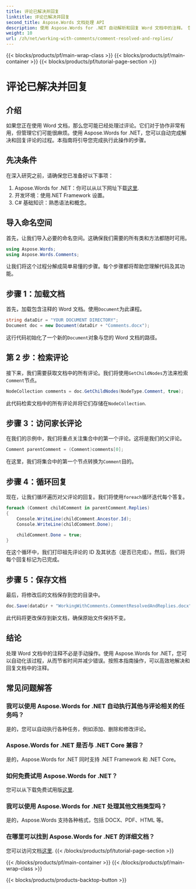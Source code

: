```yaml
---
title: 评论已解决并回复
linktitle: 评论已解决并回复
second_title: Aspose.Words 文档处理 API
description: 使用 Aspose.Words for .NET 自动解析和回复 Word 文档中的注释。 包含分步指南。
weight: 10
url: /zh/net/working-with-comments/comment-resolved-and-replies/
---
```


{{< blocks/products/pf/main-wrap-class >}}
{{< blocks/products/pf/main-container >}}
{{< blocks/products/pf/tutorial-page-section >}}

# 评论已解决并回复

## 介绍

如果您正在使用 Word 文档，那么您可能已经处理过评论。它们对于协作非常有用，但管理它们可能很麻烦。使用 Aspose.Words for .NET，您可以自动完成解决和回复评论的过程。本指南将引导您完成执行此操作的步骤。

## 先决条件

在深入研究之前，请确保您已准备好以下事项：

1.  Aspose.Words for .NET：你可以从以下网址下载[这里](https://releases.aspose.com/words/net/).
2. 开发环境：使用.NET Framework 设置。
3. C# 基础知识：熟悉语法和概念。

## 导入命名空间

首先，让我们导入必要的命名空间。这确保我们需要的所有类和方法都随时可用。

```csharp
using Aspose.Words;
using Aspose.Words.Comments;
```

让我们将这个过程分解成简单易懂的步骤。每个步骤都将帮助您理解代码及其功能。

## 步骤 1：加载文档

首先，加载包含注释的 Word 文档。使用`Document`为此课程。

```csharp
string dataDir = "YOUR DOCUMENT DIRECTORY";
Document doc = new Document(dataDir + "Comments.docx");
```

这行代码初始化了一个新的`Document`对象与您的 Word 文档的路径。

## 第 2 步：检索评论

接下来，我们需要获取文档中的所有评论。我们将使用`GetChildNodes`方法来检索`Comment`节点。

```csharp
NodeCollection comments = doc.GetChildNodes(NodeType.Comment, true);
```

此代码检索文档中的所有评论并将它们存储在`NodeCollection`.

## 步骤 3：访问家长评论

在我们的示例中，我们将重点关注集合中的第一个评论。这将是我们的父评论。

```csharp
Comment parentComment = (Comment)comments[0];
```

在这里，我们将集合中的第一个节点转换为`Comment`目的。

## 步骤 4：循环回复

现在，让我们循环遍历对父评论的回复。我们将使用`foreach`循环迭代每个答复。

```csharp
foreach (Comment childComment in parentComment.Replies)
{
    Console.WriteLine(childComment.Ancestor.Id);
    Console.WriteLine(childComment.Done);

    childComment.Done = true;
}
```

在这个循环中，我们打印祖先评论的 ID 及其状态（是否已完成）。然后，我们将每个回复标记为已完成。

## 步骤 5：保存文档

最后，将修改后的文档保存到您的目录中。

```csharp
doc.Save(dataDir + "WorkingWithComments.CommentResolvedAndReplies.docx");
```

此代码将更改保存到新文档，确保原始文件保持不变。

## 结论

处理 Word 文档中的注释不必是手动操作。使用 Aspose.Words for .NET，您可以自动化该过程，从而节省时间并减少错误。按照本指南操作，可以高效地解决和回复文档中的注释。

## 常见问题解答

### 我可以使用 Aspose.Words for .NET 自动执行其他与评论相关的任务吗？  
是的，您可以自动执行各种任务，例如添加、删除和修改评论。

### Aspose.Words for .NET 是否与 .NET Core 兼容？  
是的，Aspose.Words for .NET 同时支持 .NET Framework 和 .NET Core。

### 如何免费试用 Aspose.Words for .NET？  
您可以从下载免费试用版[这里](https://releases.aspose.com/).

### 我可以使用 Aspose.Words for .NET 处理其他文档类型吗？  
是的，Aspose.Words 支持各种格式，包括 DOCX、PDF、HTML 等。

### 在哪里可以找到 Aspose.Words for .NET 的详细文档？  
您可以访问文档[这里](https://reference.aspose.com/words/net/).
{{< /blocks/products/pf/tutorial-page-section >}}

{{< /blocks/products/pf/main-container >}}
{{< /blocks/products/pf/main-wrap-class >}}

{{< blocks/products/products-backtop-button >}}
